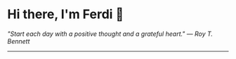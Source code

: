 <h1>Hi there, I'm Ferdi 👋</h1>

<p><em>
  "Start each day with a positive thought and a grateful heart." — Roy T. Bennett
</em></p>

---
